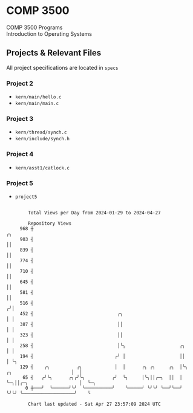 # COMP 3500
COMP 3500 Programs  
Introduction to Operating Systems  
## Projects & Relevant Files
All project specifications are located in `specs`
### Project 2
- `kern/main/hello.c`
- `kern/main/main.c`
### Project 3
- `kern/thread/synch.c`
- `kern/include/synch.h`
### Project 4
- `kern/asst1/catlock.c`
### Project 5
- `project5`

```

        Total Views per Day from 2024-01-29 to 2024-04-27

        Repository Views
     968 ┼                                                                                    ╭╮
     903 ┤                                                                                    ││
     839 ┤                                                                                    ││
     774 ┤                                                                                    ││
     710 ┤                                                                                    ││
     645 ┤                                                                                    ││
     581 ┤                                                                                    ││
     516 ┤                                                                                   ╭╯│
     452 ┤                               ╭╮                                                  │ │
     387 ┤                               ││                                                  │ │
     323 ┤                               ││                                                  │ │
     258 ┤                               │╰╮                    ╭╮                           │ │
     194 ┤                              ╭╯ │                    ││                           │ ╰╮
     129 ┤    ╭╮          ╭╮            │  │      ╭╮ ╭╮     ╭╮  │╰╮  ╭╮                      │  │
      65 ┤   ╭╯╰╮      ╭╮╭╯╰╮          ╭╯  ╰╮     │╰╮││╭─╮  ││  │ ╰─╮││╭─╮                   │  ╰─╮
       0 ┼───╯  ╰──────╯╰╯  ╰──────────╯    ╰─────╯ ╰╯╰╯ ╰──╯╰──╯   ╰╯╰╯ ╰───────────────────╯    ╰

        Chart last updated - Sat Apr 27 23:57:09 2024 UTC
        
```
